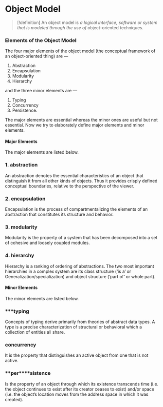 # Object Model

> [!definition]
> An object model is _a logical interface, software or system that is modeled through the use of_ object-oriented techniques.

### **Elements of the Object Model**

The four major elements of the object model (the conceptual framework of an object-oriented thing) are —

1. Abstraction
2. Encapsulation
3. Modularity
4. Hierarchy

and the three minor elements are —

1. Typing
2. Concurrency
3. Persistence.

The major elements are essential whereas the minor ones are useful but not essential. Now we try to elaborately define major elements and minor elements.

#### **Major Elements**

The major elements are listed below.

### **1. abstraction**

An abstraction denotes the essential characteristics of an object that distinguish it from all other kinds of objects. Thus it provides crisply defined conceptual boundaries, relative to the perspective of the viewer.

### **2. encapsulation**

Encapsulation is the process of compartmentalizing the elements of an abstraction that constitutes its structure and behavior.

### **3. modularity**

Modularity is the property of a system that has been decomposed into a set of cohesive and loosely coupled modules.

### **4. hierarchy**

Hierarchy is a ranking of ordering of abstractions. The two most important hierarchies in a complex system are its class structure (‘is a’ or Generalization/specialization) and object structure (‘part of’ or whole part). 

#### **Minor Elements**

The minor elements are listed below.

### ***typing

Concepts of typing derive primarily from theories of abstract data types. A type is a precise characterization of structural or behavioral which a collection of entities all share. 

### **concurrency**

It is the property that distinguishes an active object from one that is not active.

### **p****e****r****sistence

Is the property of an object through which its existence transcends time (i.e. the object continues to exist after its creator ceases to exist) and/or space (i.e. the object’s location moves from the address space in which it was created).